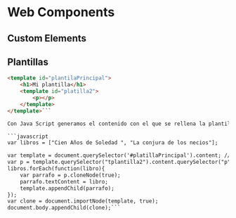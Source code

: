 # Web Components
## Custom Elements
## Plantillas
```html
<template id="plantilaPrincipal">		
    <h1>Mi plantilla</h1>
	<template id="platilla2">
	    <p></p>
	</template>
</template>```

Con Java Script generamos el contenido con el que se rellena la plantilla.  

```javascript
var libros = ["Cien Años de Soledad ", "La conjura de los necios"];

var template = document.querySelector('#platillaPrincipal').content; //Da acceso a la plantilla que queremos acceder
var p = template.querySelector("tplantilla2").content.querySelector("p");
libros.forEach(function(libro){
	var parrafo = p.cloneNode(true);
	parrafo.textContent = libro;
	template.appendChild(parrafo);
});
var clone = document.importNode(template, true);
document.body.appendChild(clone);```
